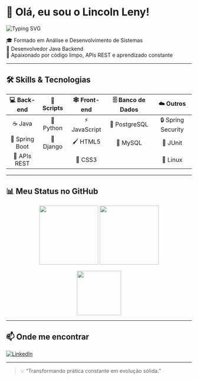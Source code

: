 # 👋 Olá, eu sou o Lincoln Leny!

<img src="https://readme-typing-svg.herokuapp.com?font=Fira+Code&size=28&pause=1000&color=0077B5&center=true&width=435&lines=Desenvolvedor+Java+Backend;Apaixonado+por+Tecnologia;Bem-vindo+ao+meu+GitHub!" alt="Typing SVG" align="center"/>

🎓 Formado em Análise e Desenvolvimento de Sistemas  
💼 Desenvolvedor Java Backend  
🚀 Apaixonado por código limpo, APIs REST e aprendizado constante  

---

## 🛠️ Skills & Tecnologias

| 💻 Back-end | 🐍 Scripts | 🕸️ Front-end | 🗄️ Banco de Dados | ☁️ Outros |
|:----------:|:---------:|:------------:|:-----------------:|:--------:|
| ☕ Java | 🐍 Python | ⚡ JavaScript | 🐘 PostgreSQL | 🔒 Spring Security |
| 🌱 Spring Boot | 🌿 Django | 🖌️ HTML5 | 💾 MySQL | 🧪 JUnit |
| 🧩 APIs REST | | 🎨 CSS3 |  | 🐧 Linux |

---

## 📊 Meu Status no GitHub

<p align="center">
  <img height="160em" src="https://github-readme-stats.vercel.app/api?username=lincolnleny&show_icons=true&theme=blue&hide_title=false"/>
  <img height="160em" src="https://github-readme-streak-stats.herokuapp.com?user=lincolnleny&theme=blue"/>
</p>
<p align="center">
  <img height="120em" src="https://github-readme-stats.vercel.app/api/top-langs/?username=lincolnleny&layout=compact&theme=blue"/>
</p>

---

## 📫 Onde me encontrar

[![LinkedIn](https://img.shields.io/badge/LinkedIn-0077B5?style=for-the-badge&logo=linkedin&logoColor=white)](https://www.linkedin.com/in/lincolnleny/)

---

> 💡 “Transformando prática constante em evolução sólida.”